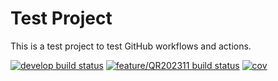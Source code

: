 # Test Project
This is a test project to test GitHub workflows and actions.

[![develop build status](https://github.com/mmcgilvray-prismhr/test/actions/workflows/develop.yml/badge.svg?branch=develop)](https://github.com/mmcgilvray-prismhr/test/actions)
[![feature/QR202311 build status](https://github.com/mmcgilvray-prismhr/test/actions/workflows/QR.yml/badge.svg?branch=feature/QR202311)](https://github.com/mmcgilvray-prismhr/test/actions)
[![cov](https://mmcgilvray-prismhr.github.io/test/badges/coverage.svg)](https://github.com/mmcgilvray-prismhr/test/actions)